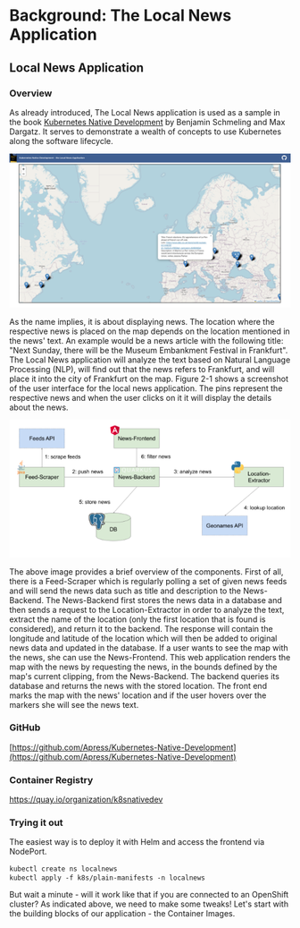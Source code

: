 # Background: The Local News Application



## Local News Application

### Overview

As already introduced, The Local News application is used as a sample in the book [Kubernetes Native Development](https://www.amazon.de/Kubernetes-Native-Development-Develop-Applications/dp/1484279417) by Benjamin Schmeling and Max Dargatz. It serves to demonstrate a wealth of concepts to use Kubernetes along the software lifecycle.&#x20;

![](<.gitbook/assets/image (1) (1).png>)

As the name implies, it is about displaying news. The location where the respective news is placed on the map depends on the location mentioned in the news' text. An example would be a news article with the following title: "Next Sunday, there will be the Museum Embankment Festival in Frankfurt". The Local News application will analyze the text based on Natural Language Processing (NLP), will find out that the news refers to Frankfurt, and will place it into the city of Frankfurt on the map. Figure 2-1 shows a screenshot of the user interface for the local news application. The pins represent the respective news and when the user clicks on it it will display the details about the news.

![](<.gitbook/assets/image (1) (1) (1).png>)

The above image provides a brief overview of the components. First of all, there is a Feed-Scraper which is regularly polling a set of given news feeds and will send the news data such as title and description to the News-Backend. The News-Backend first stores the news data in a database and then sends a request to the Location-Extractor in order to analyze the text, extract the name of the location (only the first location that is found is considered), and return it to the backend. The response will contain the longitude and latitude of the location which will then be added to original news data and updated in the database. If a user wants to see the map with the news, she can use the News-Frontend. This web application renders the map with the news by requesting the news, in the bounds defined by the map's current clipping, from the News-Backend. The backend queries its database and returns the news with the stored location. The front end marks the map with the news' location and if the user hovers over the markers she will see the news text.

### GitHub

[https://github.com/Apress/Kubernetes-Native-Development](https://github.com/Apress/Kubernetes-Native-Development)

### Container Registry

https://quay.io/organization/k8snativedev

### Trying it out

The easiest way is to deploy it with Helm and access the frontend via NodePort.

```
kubectl create ns localnews
kubectl apply -f k8s/plain-manifests -n localnews
```

But wait a minute - will it work like that if you are connected to an OpenShift cluster? As indicated above, we need to make some tweaks! Let's start with the building blocks of our application - the Container Images.&#x20;
